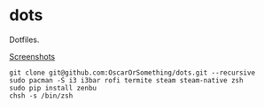 # dots
Dotfiles.

[Screenshots](http://imgur.com/a/1i0uZ)

```
git clone git@github.com:OscarOrSomething/dots.git --recursive
sudo pacman -S i3 i3bar rofi termite steam steam-native zsh
sudo pip install zenbu
chsh -s /bin/zsh
```
